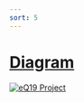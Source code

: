 ```yaml
---
sort: 5
---
```


# [Diagram](/../../../)
 
[![eQ19 Project](https://user-images.githubusercontent.com/36441664/167686637-5e03bd24-25c8-4636-a1ff-d04bbbba8fd3.png)](https://www.eq19.com/quantum/concept/)
